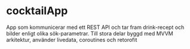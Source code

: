 # cocktailApp

App som kommunicerar med ett REST API och tar fram drink-recept och bilder enligt olika sök-parametrar. Till stora delar byggd med MVVM arkitektur, använder livedata, coroutines och retorofit 
